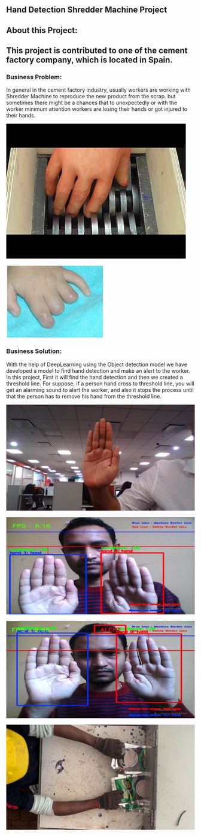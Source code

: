 <h2>Hand Detection Shredder Machine Project</h2>

<h2>About this Project:</h2>

<h2>This project is contributed to one of the cement factory company, which is located in Spain.</h2>

<h3>Business Problem:</h3>

In general in the cement factory industry, usually workers are working with Shredder Machine to reproduce the new product from the scrap. 
but sometimes there might be a chances that to unexpectedly or with the worker minimum attention workers are losing their hands or got injured to their hands.

  ![](Images/1_hand_machine.jpg)
  
  ![](Images/2_InjuredHand.jpg)
  
<h3>Business Solution:</h3> 

With the help of DeepLearning using the Object detection model we have developed a model to find hand detection and make an alert to the worker.  
In this project, First it will find the hand detection and then we created a threshold line. 
For suppose, if a person hand cross to threshold line, you will get an alarming sound to alert the worker, and also it stops the process until that the person has to
remove his hand from the threshold line.

  ![](Images/hand.jpg)
  
  ![](Images/testing1.jpg)
  
  ![](Images/testing2.jpg)
  
  ![](Images/testing3.jpg)
